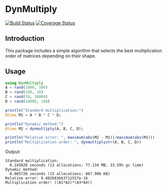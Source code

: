 # DynMultiply

[![Build Status](https://travis-ci.org/LMescheder/DynMultiply.jl.svg?branch=master)](https://travis-ci.org/LMescheder/DynMultiply.jl)
[![Coverage Status](https://coveralls.io/repos/github/LMescheder/DynMultiply.jl/badge.svg?branch=master)](https://coveralls.io/github/LMescheder/DynMultiply.jl?branch=master)

## Introduction
This package includes a simple algorithm that selects the best multiplication order of matrices depending on their shape.

## Usage
```julia
using DynMultiply
A = rand(1000, 100)
B = rand(100, 10)
C = rand(10, 10000)
D = rand(10000, 100)

println("Standard multiplication:")
@time M1 = A * B * C * D;

println("Dynamic method:")
@time M2 = dynmultiply(A, B, C, D);

println("Relative error: ", maximum(abs(M2 - M1))/maximum(abs(M1)))
println("Multiplication order: ", dynmultiplystr(A, B, C, D))
```
Output:
```
Standard multiplication:
  0.145828 seconds (13 allocations: 77.134 MB, 33.59% gc time)
Dynamic method:
  0.005726 seconds (15 allocations: 867.906 KB)
Relative error: 9.402683663711557e-16
Multiplication order: ((A1*A2)*(A3*A4))
```
